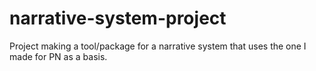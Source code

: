 # narrative-system-project
Project making a tool/package for a narrative system that uses the one I made for PN as a basis.
